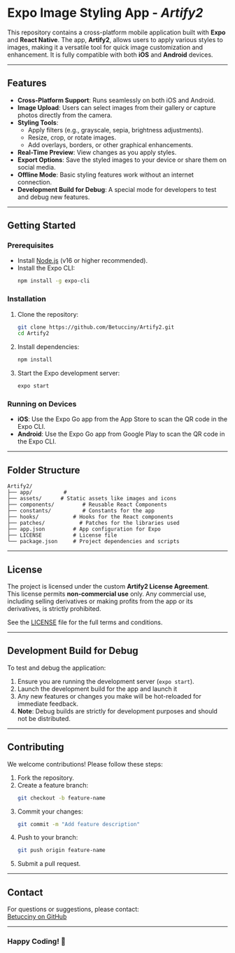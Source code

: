 # Expo Image Styling App - *Artify2*

This repository contains a cross-platform mobile application built with **Expo** and **React Native**. The app, **Artify2**, allows users to apply various styles to images, making it a versatile tool for quick image customization and enhancement. It is fully compatible with both **iOS** and **Android** devices.

---

## Features

- **Cross-Platform Support**: Runs seamlessly on both iOS and Android.
- **Image Upload**: Users can select images from their gallery or capture photos directly from the camera.
- **Styling Tools**:
  - Apply filters (e.g., grayscale, sepia, brightness adjustments).
  - Resize, crop, or rotate images.
  - Add overlays, borders, or other graphical enhancements.
- **Real-Time Preview**: View changes as you apply styles.
- **Export Options**: Save the styled images to your device or share them on social media.
- **Offline Mode**: Basic styling features work without an internet connection.
- **Development Build for Debug**: A special mode for developers to test and debug new features.

---

## Getting Started

### Prerequisites
- Install [Node.js](https://nodejs.org/) (v16 or higher recommended).
- Install the Expo CLI:
  ```bash
  npm install -g expo-cli
  ```

### Installation
1. Clone the repository:
   ```bash
   git clone https://github.com/Betucciny/Artify2.git
   cd Artify2
   ```

2. Install dependencies:
   ```bash
   npm install
   ```

3. Start the Expo development server:
   ```bash
   expo start
   ```

### Running on Devices
- **iOS**: Use the Expo Go app from the App Store to scan the QR code in the Expo CLI.
- **Android**: Use the Expo Go app from Google Play to scan the QR code in the Expo CLI.

---

## Folder Structure

```
Artify2/
├── app/          # 
├── assets/      # Static assets like images and icons
├── components/         # Reusable React Components
├── constants/          # Constants for the app
├── hooks/           # Hooks for the React components
├── patches/           # Patches for the libraries used
├── app.json         # App configuration for Expo
├── LICENSE          # License file
└── package.json     # Project dependencies and scripts
```

---

## License

The project is licensed under the custom **Artify2 License Agreement**.  
This license permits **non-commercial use** only. Any commercial use, including selling derivatives or making profits from the app or its derivatives, is strictly prohibited.  

See the [LICENSE](LICENSE) file for the full terms and conditions.

---

## Development Build for Debug

To test and debug the application:
1. Ensure you are running the development server (`expo start`).
2. Launch the development build for the app and launch it
3. Any new features or changes you make will be hot-reloaded for immediate feedback.
4. **Note**: Debug builds are strictly for development purposes and should not be distributed.

---

## Contributing

We welcome contributions! Please follow these steps:

1. Fork the repository.
2. Create a feature branch:  
   ```bash
   git checkout -b feature-name
   ```
3. Commit your changes:  
   ```bash
   git commit -m "Add feature description"
   ```
4. Push to your branch:  
   ```bash
   git push origin feature-name
   ```
5. Submit a pull request.

---

## Contact

For questions or suggestions, please contact:  
[Betucciny on GitHub](https://github.com/Betucciny)  

---

### Happy Coding! 🚀
